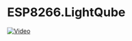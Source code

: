 # ESP8266.LightQube



[![Video](https://img.youtube.com/vi/GkK-bs-EmxE/hqdefault.jpg)](https://www.youtube.com/watch?v=GkK-bs-EmxE)
